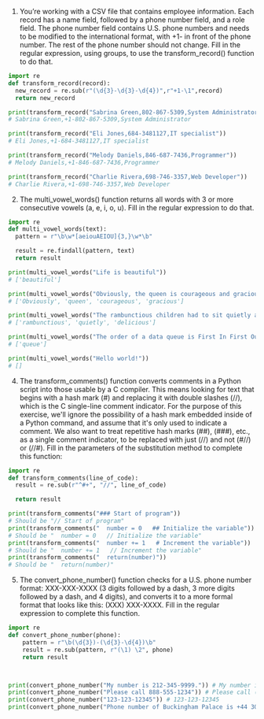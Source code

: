 1. You’re working with a CSV file that contains employee information. Each record has a name field, followed by a phone number field, and a role field. The phone number field contains U.S. phone numbers and needs to be modified to the international format, with +1- in front of the phone number. The rest of the phone number should not change. Fill in the regular expression, using groups, to use the transform_record() function to do that.

```python
import re
def transform_record(record):
  new_record = re.sub(r"(\d{3}-\d{3}-\d{4})",r"+1-\1",record)
  return new_record

print(transform_record("Sabrina Green,802-867-5309,System Administrator")) 
# Sabrina Green,+1-802-867-5309,System Administrator

print(transform_record("Eli Jones,684-3481127,IT specialist")) 
# Eli Jones,+1-684-3481127,IT specialist

print(transform_record("Melody Daniels,846-687-7436,Programmer")) 
# Melody Daniels,+1-846-687-7436,Programmer

print(transform_record("Charlie Rivera,698-746-3357,Web Developer")) 
# Charlie Rivera,+1-698-746-3357,Web Developer
```
2. The multi_vowel_words() function returns all words with 3 or more consecutive vowels (a, e, i, o, u). Fill in the regular expression to do that.

```python
import re
def multi_vowel_words(text):
  pattern = r"\b\w*[aeiouAEIOU]{3,}\w*\b"

  result = re.findall(pattern, text)
  return result

print(multi_vowel_words("Life is beautiful")) 
# ['beautiful']

print(multi_vowel_words("Obviously, the queen is courageous and gracious.")) 
# ['Obviously', 'queen', 'courageous', 'gracious']

print(multi_vowel_words("The rambunctious children had to sit quietly and await their delicious dinner.")) 
# ['rambunctious', 'quietly', 'delicious']

print(multi_vowel_words("The order of a data queue is First In First Out (FIFO)")) 
# ['queue']

print(multi_vowel_words("Hello world!")) 
# []
```
4. The transform_comments() function converts comments in a Python script into those usable by a C compiler. This means looking for text that begins with a hash mark (#) and replacing it with double slashes (//), which is the C single-line comment indicator. For the purpose of this exercise, we'll ignore the possibility of a hash mark embedded inside of a Python command, and assume that it's only used to indicate a comment. We also want to treat repetitive hash marks (##), (###), etc., as a single comment indicator, to be replaced with just (//) and not (#//) or (//#). Fill in the parameters of the substitution method to complete this function: 


```python
import re
def transform_comments(line_of_code):
  result = re.sub(r"^#+", "//", line_of_code)

  return result

print(transform_comments("### Start of program")) 
# Should be "// Start of program"
print(transform_comments("  number = 0   ## Initialize the variable")) 
# Should be "  number = 0   // Initialize the variable"
print(transform_comments("  number += 1   # Increment the variable")) 
# Should be "  number += 1   // Increment the variable"
print(transform_comments("  return(number)")) 
# Should be "  return(number)"
```
5. The convert_phone_number() function checks for a U.S. phone number format: XXX-XXX-XXXX (3 digits followed by a dash, 3 more digits followed by a dash, and 4 digits), and converts it to a more formal format that looks like this: (XXX) XXX-XXXX. Fill in the regular expression to complete this function.

```python
import re
def convert_phone_number(phone):
    pattern = r"\b(\d{3})-(\d{3}-\d{4})\b"
    result = re.sub(pattern, r"(\1) \2", phone)
    return result



print(convert_phone_number("My number is 212-345-9999.")) # My number is (212) 345-9999.
print(convert_phone_number("Please call 888-555-1234")) # Please call (888) 555-1234
print(convert_phone_number("123-123-12345")) # 123-123-12345
print(convert_phone_number("Phone number of Buckingham Palace is +44 303 123 7300")) # Phone number of Buckingham Palace is +44 303 123 7300
```
